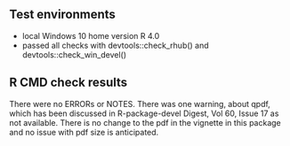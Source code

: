 ## Test environments
* local Windows 10 home version R 4.0
* passed all checks with devtools::check_rhub() and devtools::check_win_devel()

## R CMD check results
There were no ERRORs or NOTES. There was one warning, about qpdf, which has been discussed in R-package-devel Digest, Vol 60, Issue 17 as not available. There is no change to the pdf in the vignette in this package and no issue with pdf size is anticipated.
